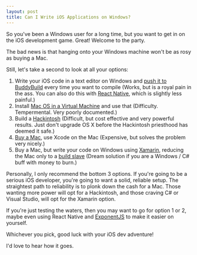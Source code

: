 ```yaml
---
layout: post
title: Can I Write iOS Applications on Windows?
--- 
```


So you've been a Windows user for a long time, but you want to get in on the iOS development game. Great! Welcome to the party.

The bad news is that hanging onto your Windows machine won't be as rosy as buying a Mac.

Still, let's take a second to look at all your options:

1. Write your iOS code in a text editor on Windows and [push it to BuddyBuild](http://www.proreactnative.com/How-to-Develop-iOS-Apps-on-Linux-Using-React-Native/) every time you want to compile (Works, but is a royal pain in the ass. You can also do this with [React Native](https://facebook.github.io/react-native/), which is slightly less painful.)
2. Install [Mac OS in a Virtual Machine](http://lifehacker.com/5938332/how-to-run-mac-os-x-on-any-windows-pc-using-virtualbox) and use that (Difficulty. Tempermental. Very poorly documented.)
3. Build a [Hackintosh](https://medium.com/swlh/building-my-1-200-hackintosh-49a1a186241e) (Difficult, but cost effective and very powerful results. Just don't upgrade OS X before the Hackintosh priesthood has deemed it safe.)
4. [Buy a Mac](//store.apple.com), use Xcode on the Mac (Expensive, but solves the problem very nicely.)
5. Buy a Mac, but write your code on Windows using [Xamarin](//xamarin.com), reducing the Mac only to a [build slave](https://developer.xamarin.com/guides/ios/getting_started/installation/windows/connecting-to-mac/) (Dream solution if you are a Windows / C# buff with money to burn.)

Personally, I only recommend the bottom 3 options. If you're going to be a serious iOS developer, you're going to want a solid, reliable setup. The straightest path to reliability is to plonk down the cash for a Mac. Those wanting more power will opt for a Hackintosh, and those craving C# or Visual Studio, will opt for the Xamarin option.

If you're just testing the waters, then you may want to go for option 1 or 2, maybe even using React Native and [ExponentJS](https://getexponent.com/) to make it easier on yourself.

Whichever you pick, good luck with your iOS dev adventure!

I'd love to hear how it goes.
